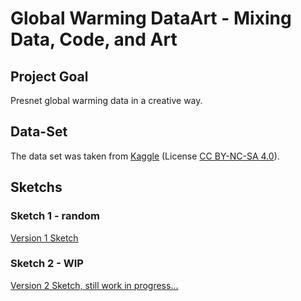 # Global Warming DataArt - Mixing Data, Code, and Art

## Project Goal

Presnet global warming data in a creative way.

## Data-Set

The data set was taken from [Kaggle](https://www.kaggle.com/berkeleyearth/climate-change-earth-surface-temperature-data) (License
[CC BY-NC-SA 4.0](https://creativecommons.org/licenses/by-nc-sa/4.0/)).

## Sketchs

### Sketch 1 - random

[Version 1 Sketch](v1/README.md)

### Sketch 2 - WIP

[Version 2 Sketch, still work in progress...](v2/)

